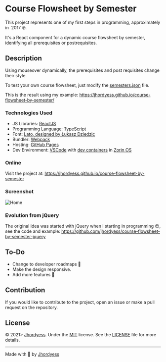 # Course Flowsheet by Semester

This project represents one of my first steps in programming, approximately in  2017 🤓.

It's a React component for a dynamic course flowsheet by semester, identifying all prerequisites or postrequisites.

## Description

Using mouseover dynamically, the prerequisites and post requisites change their style.

To test your own course flowsheet, just modify the [semesters.json](/src/data/example/semesters.json) file.

This is the result using my example: <https://jhordyess.github.io/course-flowsheet-by-semester/>

### Technologies Used

- JS Libraries: [ReactJS](https://reactjs.org/)
- Programming Language: [TypeScript](https://www.typescriptlang.org/)
- Font: [Lato, designed by Łukasz Dziedzic](https://fonts.google.com/specimen/Lato)
- Bundler: [Webpack](https://webpack.js.org/)
- Hosting: [GitHub Pages](https://pages.github.com/)
- Dev Environment: [VSCode](https://code.visualstudio.com/) with [dev containers](https://code.visualstudio.com/docs/remote/containers) in [Zorin OS](https://zorinos.com/)

### Online

Visit the project at: <https://jhordyess.github.io/course-flowsheet-by-semester>

### Screenshot

![Home](https://res.cloudinary.com/jhordyess/image/upload/v1675257618/course-flowsheet-by-semester/home.png_ulf0pr.png)

### Evolution from jQuery

The original idea was started with jQuery when I starting in programming 😌, see the code and example: <https://github.com/jhordyess/course-flowsheet-by-semester-jquery>

## To-Do

- Change to developer roadmaps 🤔
- Make the design responsive.
- Add more features 🤔

## Contribution

If you would like to contribute to the project, open an issue or make a pull request on the repository.

## License

© 2021> [Jhordyess](https://github.com/jhordyess). Under the [MIT](https://choosealicense.com/licenses/mit/) license. See the [LICENSE](./LICENSE) file for more details.

---

Made with 💪 by [Jhordyess](https://www.jhordyess.com/)
